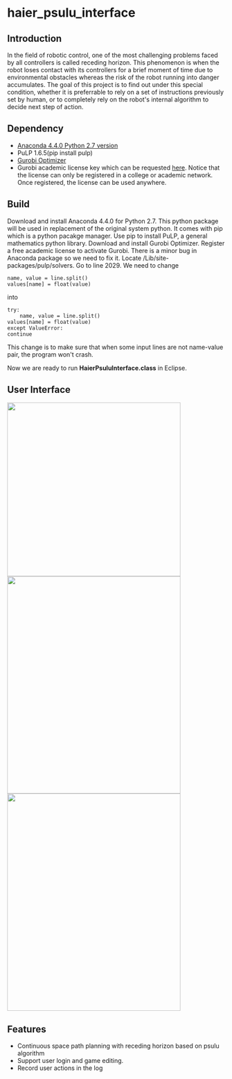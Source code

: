 # haier_psulu_interface
## Introduction
In the field of robotic control, one of the most challenging problems faced by all controllers is called receding horizon. 
This phenomenon is when the robot loses contact with its controllers for a brief moment of time due to environmental obstacles 
whereas the risk of the robot running into danger accumulates. The goal of this project is to find out under this special condition, 
whether it is preferrable to rely on a set of instructions previously set by human, or to completely rely on the robot's internal 
algorithm to decide next step of action.  

## Dependency
+ [Anaconda 4.4.0 Python 2.7 version](https://www.continuum.io/downloads)
+ PuLP 1.6.5(pip install pulp)
+ [Gurobi Optimizer](http://www.gurobi.com/downloads/gurobi-optimizer)
+ Gurobi academic license key which can be requested [here](https://user.gurobi.com/download/licenses/free-academic). Notice that the license can only be registered in a college or academic network. Once registered, the license can be used anywhere. 

## Build
Download and install Anaconda 4.4.0 for Python 2.7. This python package will be used in replacement of the original system python. It comes with pip which is a python pacakge manager. 
Use pip to install PuLP, a general mathematics python library. 
Download and install Gurobi Optimizer. Register a free academic license to activate Gurobi. 
There is a minor bug in Anaconda package so we need to fix it. Locate <Anaconda Location>/Lib/site-packages/pulp/solvers. Go to line 2029. We need to change 

```
name, value = line.split()
values[name] = float(value)
```
into 
```
try: 
    name, value = line.split()
values[name] = float(value)
except ValueError:
continue
```
This change is to make sure that when some input lines are not name-value pair, the program won't crash. 

Now we are ready to run **HaierPsuluInterface.class** in Eclipse. 

## User Interface
<img src="https://github.com/YuansongFeng/haier_psulu_interface/blob/master/screenshots/login.png" width="400" height="400">
<img src="https://github.com/YuansongFeng/haier_psulu_interface/blob/master/screenshots/planning.png" width="400" height="500">
<img src="https://github.com/YuansongFeng/haier_psulu_interface/blob/master/screenshots/pathshown.png" width="400" height="500">
      
## Features
+ Continuous space path planning with receding horizon based on psulu algorithm
+ Support user login and game editing. 
+ Record user actions in the log

